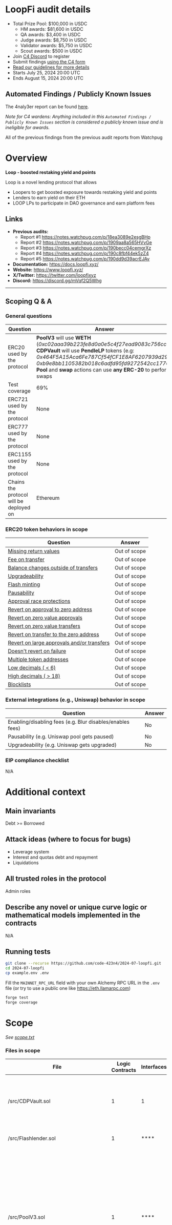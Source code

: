 # LoopFi audit details

- Total Prize Pool: $100,000 in USDC
  - HM awards: $81,600 in USDC
  - QA awards: $3,400 in USDC
  - Judge awards: $8,750 in USDC
  - Validator awards: $5,750 in USDC
  - Scout awards: $500 in USDC
- Join [C4 Discord](https://discord.gg/code4rena) to register
- Submit findings [using the C4 form](https://code4rena.com/contests/2024-07-loopfi/submit)
- [Read our guidelines for more details](https://docs.code4rena.com/roles/wardens)
- Starts July 25, 2024 20:00 UTC
- Ends August 15, 2024 20:00 UTC

## Automated Findings / Publicly Known Issues

The 4naly3er report can be found [here](https://github.com/code-423n4/2024-07-loopfi/blob/main/4naly3er-report.md).

_Note for C4 wardens: Anything included in this `Automated Findings / Publicly Known Issues` section is considered a publicly known issue and is ineligible for awards._

All of the previous findings from the previous audit reports from Watchpug

# Overview

**Loop - boosted restaking yield and points**

Loop is a novel lending protocol that allows

- Loopers to get boosted exposure towards restaking yield and points
- Lenders to earn yield on their ETH
- LOOP LPs to participate in DAO governance and earn platform fees

## Links

- **Previous audits:**  
  - Report #1 <https://notes.watchpug.com/p/18ea3089e2esgBHp>
  - Report #2 <https://notes.watchpug.com/p/1909aa8a565HVvGe>
  - Report #3 <https://notes.watchpug.com/p/190becc04cemgrXz>
  - Report #4 <https://notes.watchpug.com/p/190c8fbf44ek5zZ4>
  - Report #5 <https://notes.watchpug.com/p/190dd9d39acrEJAv>
- **Documentation:** <https://docs.loopfi.xyz/>
- **Website:** <https://www.loopfi.xyz/>
- **X/Twitter:** <https://twitter.com/loopfixyz>
- **Discord:** <https://discord.gg/mVqf2Q5Whg>

---

## Scoping Q &amp; A

### General questions

| Question                                | Answer                       |
| --------------------------------------- | ---------------------------- |
| ERC20 used by the protocol              |      **PoolV3** will use **WETH** (_0xc02aaa39b223fe8d0a0e5c4f27ead9083c756cc2_) <br>**CDPVault** will use **PendleLP** tokens (e.g: _0x464F5A15Aca6Fe787Cf54fCF1E8AF6207939d297_, _0xb9e8bb1105382b018c6adfd95fd9272542cc1776_) <br>**Pool** and **swap** actions can use **any ERC-20** to perform swaps|
| Test coverage                           | 69%                       |
| ERC721 used  by the protocol            |          None          |
| ERC777 used by the protocol             |          None           |
| ERC1155 used by the protocol            |          None          |
| Chains the protocol will be deployed on | Ethereum |

### ERC20 token behaviors in scope

| Question                                                                                                                                                   | Answer |
| ---------------------------------------------------------------------------------------------------------------------------------------------------------- | ------ |
| [Missing return values](https://github.com/d-xo/weird-erc20?tab=readme-ov-file#missing-return-values)                                                      |   Out of scope  |
| [Fee on transfer](https://github.com/d-xo/weird-erc20?tab=readme-ov-file#fee-on-transfer)                                                                  |  Out of scope  |
| [Balance changes outside of transfers](https://github.com/d-xo/weird-erc20?tab=readme-ov-file#balance-modifications-outside-of-transfers-rebasingairdrops) | Out of scope    |
| [Upgradeability](https://github.com/d-xo/weird-erc20?tab=readme-ov-file#upgradable-tokens)                                                                 |   Out of scope  |
| [Flash minting](https://github.com/d-xo/weird-erc20?tab=readme-ov-file#flash-mintable-tokens)                                                              | Out of scope    |
| [Pausability](https://github.com/d-xo/weird-erc20?tab=readme-ov-file#pausable-tokens)                                                                      | Out of scope    |
| [Approval race protections](https://github.com/d-xo/weird-erc20?tab=readme-ov-file#approval-race-protections)                                              | Out of scope    |
| [Revert on approval to zero address](https://github.com/d-xo/weird-erc20?tab=readme-ov-file#revert-on-approval-to-zero-address)                            | Out of scope    |
| [Revert on zero value approvals](https://github.com/d-xo/weird-erc20?tab=readme-ov-file#revert-on-zero-value-approvals)                                    | Out of scope    |
| [Revert on zero value transfers](https://github.com/d-xo/weird-erc20?tab=readme-ov-file#revert-on-zero-value-transfers)                                    | Out of scope    |
| [Revert on transfer to the zero address](https://github.com/d-xo/weird-erc20?tab=readme-ov-file#revert-on-transfer-to-the-zero-address)                    | Out of scope    |
| [Revert on large approvals and/or transfers](https://github.com/d-xo/weird-erc20?tab=readme-ov-file#revert-on-large-approvals--transfers)                  | Out of scope    |
| [Doesn't revert on failure](https://github.com/d-xo/weird-erc20?tab=readme-ov-file#no-revert-on-failure)                                                   |  Out of scope   |
| [Multiple token addresses](https://github.com/d-xo/weird-erc20?tab=readme-ov-file#revert-on-zero-value-transfers)                                          | Out of scope    |
| [Low decimals ( < 6)](https://github.com/d-xo/weird-erc20?tab=readme-ov-file#low-decimals)                                                                 |   Out of scope  |
| [High decimals ( > 18)](https://github.com/d-xo/weird-erc20?tab=readme-ov-file#high-decimals)                                                              | Out of scope    |
| [Blocklists](https://github.com/d-xo/weird-erc20?tab=readme-ov-file#tokens-with-blocklists)                                                                | Out of scope    |

### External integrations (e.g., Uniswap) behavior in scope

| Question                                                  | Answer |
| --------------------------------------------------------- | ------ |
| Enabling/disabling fees (e.g. Blur disables/enables fees) | No   |
| Pausability (e.g. Uniswap pool gets paused)               |  No   |
| Upgradeability (e.g. Uniswap gets upgraded)               |   No  |

### EIP compliance checklist

N/A

# Additional context

## Main invariants

Debt >= Borrowed

## Attack ideas (where to focus for bugs)

- Leverage system
- Interest and quotas debt and repayment
- Liquidations

## All trusted roles in the protocol

Admin roles

## Describe any novel or unique curve logic or mathematical models implemented in the contracts

N/A

## Running tests

```bash
git clone --recurse https://github.com/code-423n4/2024-07-loopfi.git
cd 2024-07-loopfi
cp example.env .env
```

Fill the `MAINNET_RPC_URL` field with your own Alchemy RPC URL in the `.env` file (or try to use a public one like <https://eth.llamarpc.com>)

```bash
forge test
forge coverage
```

# Scope

_See [scope.txt](https://github.com/code-423n4/2024-07-loopfi/blob/main/scope.txt)_

### Files in scope

| File   | Logic Contracts | Interfaces | nSLOC | Purpose | Libraries used |
| ------ | --------------- | ---------- | ----- | -----   | ------------ |
| /src/CDPVault.sol | 1| 1 | 426 | |@openzeppelin/contracts/access/AccessControl.sol<br>@openzeppelin/contracts/token/ERC20/IERC20.sol<br>@openzeppelin/contracts/token/ERC20/utils/SafeERC20.sol<br>@gearbox-protocol/core-v3/contracts/interfaces/IPoolV3.sol<br>@openzeppelin/contracts/utils/math/SafeCast.sol<br>@gearbox-protocol/core-v3/contracts/libraries/CreditLogic.sol<br>@gearbox-protocol/core-v3/contracts/libraries/QuotasLogic.sol<br>@gearbox-protocol/core-v3/contracts/interfaces/IPoolQuotaKeeperV3.sol|
| /src/Flashlender.sol | 1| **** | 57 | |@openzeppelin/contracts/security/ReentrancyGuard.sol<br>@openzeppelin/contracts/token/ERC20/IERC20.sol<br>@gearbox-protocol/core-v3/contracts/interfaces/IPoolV3.sol|
| /src/PoolV3.sol | 1| **** | 465 | |@openzeppelin/contracts/token/ERC20/utils/SafeERC20.sol<br>@openzeppelin/contracts/token/ERC20/IERC20.sol<br>@openzeppelin/contracts/interfaces/IERC4626.sol<br>@openzeppelin/contracts/interfaces/IERC20Metadata.sol<br>@openzeppelin/contracts/token/ERC20/ERC20.sol<br>@openzeppelin/contracts/token/ERC20/extensions/ERC4626.sol<br>@openzeppelin/contracts/token/ERC20/extensions/ERC20Permit.sol<br>@openzeppelin/contracts/utils/math/Math.sol<br>@openzeppelin/contracts/utils/math/SafeCast.sol<br>@openzeppelin/contracts/utils/structs/EnumerableSet.sol<br>@gearbox-protocol/core-v3/contracts/interfaces/IAddressProviderV3.sol<br>@gearbox-protocol/core-v3/contracts/interfaces/ICreditManagerV3.sol<br>@gearbox-protocol/core-v3/contracts/interfaces/ILinearInterestRateModelV3.sol<br>@gearbox-protocol/core-v3/contracts/interfaces/IPoolQuotaKeeperV3.sol<br>@gearbox-protocol/core-v3/contracts/interfaces/IPoolV3.sol<br>@gearbox-protocol/core-v3/contracts/libraries/CreditLogic.sol<br>@gearbox-protocol/core-v3/contracts/traits/ACLNonReentrantTrait.sol<br>@gearbox-protocol/core-v3/contracts/traits/ContractsRegisterTrait.sol<br>@gearbox-protocol/core-v2/contracts/libraries/Constants.sol<br>@gearbox-protocol/core-v3/contracts/interfaces/IExceptions.sol|
| /src/Silo.sol | 1| **** | 20 | |@openzeppelin/contracts/token/ERC20/IERC20.sol<br>@openzeppelin/contracts/token/ERC20/utils/SafeERC20.sol|
| /src/StakingLPEth.sol | 1| **** | 90 | |@openzeppelin/contracts/token/ERC20/extensions/ERC4626.sol<br>@openzeppelin/contracts/security/ReentrancyGuard.sol<br>@openzeppelin/contracts/access/Ownable.sol<br>src/Silo.sol|
| /src/VaultRegistry.sol | 1| **** | 60 | |@openzeppelin/contracts/access/AccessControl.sol|
| /src/oracle/BalancerOracle.sol | 1| **** | 91 | |@openzeppelin/contracts-upgradeable/proxy/utils/UUPSUpgradeable.sol<br>@openzeppelin/contracts-upgradeable/access/AccessControlUpgradeable.sol<br>@openzeppelin/contracts/token/ERC20/ERC20.sol|
| /src/oracle/ChainlinkOracle.sol | 1| **** | 53 | |@openzeppelin/contracts-upgradeable/proxy/utils/UUPSUpgradeable.sol<br>@openzeppelin/contracts-upgradeable/access/AccessControlUpgradeable.sol|
| /src/proxy/BaseAction.sol | 1| **** | 17 | ||
| /src/proxy/ERC165Plugin.sol | 1| **** | 12 | |@openzeppelin/contracts/token/ERC1155/utils/ERC1155Holder.sol<br>@openzeppelin/contracts/token/ERC721/utils/ERC721Holder.sol<br>prb-proxy/interfaces/IPRBProxyPlugin.sol|
| /src/proxy/PoolAction.sol | 1| **** | 147 | |@openzeppelin/contracts/token/ERC20/utils/SafeERC20.sol<br>@openzeppelin/contracts/token/ERC20/IERC20.sol|
| /src/proxy/PositionAction.sol | 1| **** | 303 | |@openzeppelin/contracts/token/ERC20/IERC20.sol<br>@openzeppelin/contracts/token/ERC20/utils/SafeERC20.sol<br>@gearbox-protocol/core-v3/contracts/interfaces/IPoolV3.sol|
| /src/proxy/PositionAction20.sol | 1| **** | 30 | |@openzeppelin/contracts/token/ERC20/IERC20.sol<br>@openzeppelin/contracts/token/ERC20/utils/SafeERC20.sol|
| /src/proxy/PositionAction4626.sol | 1| **** | 77 | |@openzeppelin/contracts/interfaces/IERC20.sol<br>@openzeppelin/contracts/interfaces/IERC4626.sol<br>@openzeppelin/contracts/token/ERC20/utils/SafeERC20.sol|
| /src/proxy/SwapAction.sol | 1| **** | 176 | |@openzeppelin/contracts/token/ERC20/utils/SafeERC20.sol<br>@openzeppelin/contracts/token/ERC20/IERC20.sol|
| /src/proxy/TransferAction.sol | 1| **** | 51 | |@openzeppelin/contracts/token/ERC20/IERC20.sol<br>@openzeppelin/contracts/token/ERC20/extensions/draft-IERC20Permit.sol<br>@openzeppelin/contracts/token/ERC20/utils/SafeERC20.sol<br>permit2/interfaces/ISignatureTransfer.sol|
| /src/quotas/GaugeV3.sol | 1| **** | 160 | |@gearbox-protocol/core-v3/contracts/interfaces/IGaugeV3.sol<br>@gearbox-protocol/core-v3/contracts/interfaces/IGearStakingV3.sol<br>@gearbox-protocol/core-v3/contracts/interfaces/IPoolQuotaKeeperV3.sol<br>@gearbox-protocol/core-v3/contracts/interfaces/IPoolV3.sol<br>@gearbox-protocol/core-v3/contracts/traits/ACLNonReentrantTrait.sol<br>@gearbox-protocol/core-v3/contracts/interfaces/IExceptions.sol|
| /src/quotas/PoolQuotaKeeperV3.sol | 1| **** | 130 | |@openzeppelin/contracts/utils/structs/EnumerableSet.sol<br>@gearbox-protocol/core-v3/contracts/traits/ACLNonReentrantTrait.sol<br>@gearbox-protocol/core-v3/contracts/traits/ContractsRegisterTrait.sol<br>@gearbox-protocol/core-v3/contracts/libraries/QuotasLogic.sol<br>@gearbox-protocol/core-v3/contracts/interfaces/IPoolV3.sol<br>src/interfaces/IPoolQuotaKeeperV3.sol<br>@gearbox-protocol/core-v3/contracts/interfaces/IGaugeV3.sol<br>@gearbox-protocol/core-v3/contracts/interfaces/ICreditManagerV3.sol<br>@gearbox-protocol/core-v2/contracts/libraries/Constants.sol<br>@gearbox-protocol/core-v3/contracts/interfaces/IExceptions.sol|
| /src/quotas/QuotasLogic.sol | 1| **** | 28 | |@openzeppelin/contracts/utils/math/SafeCast.sol<br>@gearbox-protocol/core-v2/contracts/libraries/Constants.sol|
| /src/reward/ChefIncentivesController.sol | 1| **** | 576 | |@openzeppelin/contracts/token/ERC20/IERC20.sol<br>@openzeppelin/contracts/token/ERC20/utils/SafeERC20.sol<br>@openzeppelin/contracts-upgradeable/proxy/utils/Initializable.sol<br>@openzeppelin/contracts-upgradeable/access/OwnableUpgradeable.sol<br>@openzeppelin/contracts-upgradeable/security/PausableUpgradeable.sol|
| /src/reward/EligibilityDataProvider.sol | 1| **** | 124 | |@openzeppelin/contracts-upgradeable/access/OwnableUpgradeable.sol|
| /src/reward/MultiFeeDistribution.sol | 1| **** | 872 | |@openzeppelin/contracts/token/ERC20/IERC20.sol<br>@openzeppelin/contracts/token/ERC20/extensions/IERC20Metadata.sol<br>@openzeppelin/contracts/token/ERC20/utils/SafeERC20.sol<br>@openzeppelin/contracts-upgradeable/proxy/utils/Initializable.sol<br>@openzeppelin/contracts-upgradeable/access/OwnableUpgradeable.sol<br>@openzeppelin/contracts-upgradeable/security/PausableUpgradeable.sol|
| /src/reward/RecoverERC20.sol | 1| **** | 11 | |@openzeppelin/contracts/token/ERC20/IERC20.sol<br>@openzeppelin/contracts/token/ERC20/utils/SafeERC20.sol|
| /src/utils/Math.sol | ****| **** | 228 | ||
| /src/utils/Pause.sol | 1| **** | 19 | |@openzeppelin/contracts/access/AccessControl.sol<br>@openzeppelin/contracts/security/Pausable.sol|
| /src/utils/Permission.sol | 1| **** | 26 | ||
| /src/vendor/AggregatorV3Interface.sol | ****| 1 | 3 | ||
| /src/vendor/AuraVault.sol | 1| **** | 194 | |@openzeppelin/contracts/token/ERC20/ERC20.sol<br>@openzeppelin/contracts/interfaces/IERC20.sol<br>@openzeppelin/contracts/token/ERC20/extensions/ERC4626.sol<br>@openzeppelin/contracts/interfaces/IERC4626.sol<br>@openzeppelin/contracts/token/ERC20/extensions/ERC20Permit.sol<br>@openzeppelin/contracts/token/ERC20/utils/SafeERC20.sol<br>@openzeppelin/contracts/access/AccessControl.sol<br>@openzeppelin/contracts/utils/math/Math.sol|
| /src/vendor/IAuraPool.sol | ****| 1 | 3 | ||
| /src/vendor/IBalancerVault.sol | ****| 1 | 52 | ||
| /src/vendor/ICurvePool.sol | ****| 1 | 3 | ||
| /src/vendor/IPriceOracle.sol | ****| 1 | 17 | ||
| /src/vendor/IUniswapV3Router.sol | ****| 1 | 33 | ||
| /src/vendor/IWeightedPool.sol | ****| 1 | 3 | ||
| /src/vendor/Imports.sol | ****| **** | 5 | |prb-proxy/PRBProxyRegistry.sol<br>@openzeppelin/contracts/proxy/transparent/TransparentUpgradeableProxy.sol<br>@openzeppelin/contracts/proxy/transparent/ProxyAdmin.sol<br>permit2/interfaces/IAllowanceTransfer.sol|
| **Totals** | **26** | **8** | **4562** | | |

Files added to the scope after the start of the contest:

| File   | SLOC | 
| ------ | ---- |
| /src/oracle/PendleLPOracle.sol   | 75 |
| /src/proxy/PositionActionPendle.sol   | 44 |
| **Totals** | **119** |

### Files out of scope

_See [out_of_scope.txt](https://github.com/code-423n4/2024-07-loopfi/blob/main/out_of_scope.txt)_

| File         |
| ------------ |
| ./src/interfaces/IBuffer.sol |
| ./src/interfaces/ICDM.sol |
| ./src/interfaces/ICDPVault.sol |
| ./src/interfaces/ICDPVault_Deployer.sol |
| ./src/interfaces/IFlashlender.sol |
| ./src/interfaces/IInterestRateModel.sol |
| ./src/interfaces/IMinter.sol |
| ./src/interfaces/IOracle.sol |
| ./src/interfaces/IPause.sol |
| ./src/interfaces/IPermission.sol |
| ./src/interfaces/IPoolQuotaKeeperV3.sol |
| ./src/interfaces/IPoolV3.sol |
| ./src/interfaces/IStablecoin.sol |
| ./src/interfaces/IVaultRegistry.sol |
| ./src/reward/interfaces/IBountyManager.sol |
| ./src/reward/interfaces/IChefIncentivesController.sol |
| ./src/reward/interfaces/IEligibilityDataProvider.sol |
| ./src/reward/interfaces/IFeeDistribution.sol |
| ./src/reward/interfaces/IMintableToken.sol |
| ./src/reward/interfaces/IMultiFeeDistribution.sol |
| ./src/reward/interfaces/IPriceProvider.sol |
| ./src/reward/interfaces/IWETH.sol |
| ./src/reward/interfaces/LockedBalance.sol |
| ./src/reward/interfaces/balancer/IWeightedPoolFactory.sol |
| ./src/reward/libraries/RecoverERC20.sol |
| ./src/test/MockOracle.sol |
| ./src/test/MockVoter.sol |
| ./src/test/PoolQuotaKeeperMock.sol |
| ./src/test/TestBase.sol |
| ./src/test/integration/IntegrationTestBase.sol |
| ./src/test/integration/PoolAction.t.sol |
| ./src/test/integration/PositionAction20.lever.t.sol |
| ./src/test/integration/PositionAction20.t.sol |
| ./src/test/integration/SwapAction.t.sol |
| ./src/test/integration/Tokenomics.t.sol |
| ./src/test/integration/TransferAction.t.sol |
| ./src/test/unit/BalancerOracle.t.sol |
| ./src/test/unit/CDPVault.t.sol |
| ./src/test/unit/ChainlinkOracle.t.sol |
| ./src/test/unit/ChefIncentivesController.t.sol |
| ./src/test/unit/EligibilityDataProvider.t.sol |
| ./src/test/unit/Flashlender.t.sol |
| ./src/test/unit/Math.t.sol |
| ./src/test/unit/MultiFeeDistribution.t.sol |
| ./src/test/unit/Pause.t.sol |
| ./src/test/unit/Permission.t.sol |
| ./src/test/unit/Proxy.t.sol |
| ./src/test/unit/StakingLP.t.sol |
| ./src/test/utils/PermitMaker.sol |
| Totals: 49 |

...and everything not explicitly marked in scope

## Miscellaneous

Employees of LoopFi and employees' family members are ineligible to participate in this audit.
